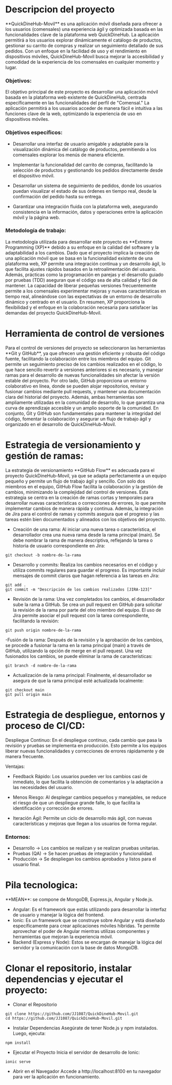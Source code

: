 <h1>Descripcion del proyecto</h1>
<p>
**QuickDineHub-Movil** es una aplicación móvil diseñada para ofrecer a los usuarios (comensales) una experiencia ágil y optimizada basada en las funcionalidades clave de la plataforma web QuickDineHub. La aplicación permitirá a los usuarios explorar dinámicamente el catálogo de productos, gestionar su carrito de compras y realizar un seguimiento detallado de sus pedidos. Con un enfoque en la facilidad de uso y el rendimiento en dispositivos móviles, QuickDineHub-Movil busca mejorar la accesibilidad y comodidad de la experiencia de los comensales en cualquier momento y lugar.
</p>

<h3>Objetivos:</h3>

<p>El objetivo principal de este proyecto es desarrollar una aplicación móvil basada en la plataforma web existente de QuickDineHub, centrada específicamente en las funcionalidades del perfil de "Comensal." La aplicación permitirá a los usuarios acceder de manera fácil e intuitiva a las funciones clave de la web, optimizando la experiencia de uso en dispositivos móviles.</p>

<h3>Objetivos específicos:</h3>

- Desarrollar una interfaz de usuario amigable y adaptable para la visualización dinámica del catálogo de productos, permitiendo a los comensales explorar los menús de manera eficiente.

- Implementar la funcionalidad del carrito de compras, facilitando la selección de productos y gestionando los pedidos directamente desde el dispositivo móvil.

- Desarrollar un sistema de seguimiento de pedidos, donde los usuarios puedan visualizar el estado de sus órdenes en tiempo real, desde la confirmación del pedido hasta su entrega.

- Garantizar una integración fluida con la plataforma web, asegurando consistencia en la información, datos y operaciones entre la aplicación móvil y la página web.

<h3>Metodología de trabajo:</h3>
<p>
La metodología utilizada para desarrollar este proyecto es **Extreme Programming (XP)** debido a su enfoque en la calidad del software y la adaptabilidad a los cambios. Dado que el proyecto implica la creación de una aplicación móvil que se basa en la funcionalidad existente de una plataforma web, XP permite una integración continua y un desarrollo ágil, lo que facilita ajustes rápidos basados en la retroalimentación del usuario. Además, prácticas como la programación en parejas y el desarrollo guiado por pruebas (TDD) aseguran que el código sea de alta calidad y fácil de mantener. La capacidad de liberar pequeñas versiones frecuentemente permite a los comensales experimentar mejoras y nuevas características en tiempo real, alineándose con las expectativas de un entorno de desarrollo dinámico y centrado en el usuario. En resumen, XP proporciona la flexibilidad y el enfoque en la colaboración necesaria para satisfacer las demandas del proyecto QuickDineHub-Movil.
</p>

<h1>Herramienta de control de versiones</h1>
<p>
Para el control de versiones del proyecto se seleccionaron las herramientas **Git y GitHub**, ya que ofrecen una gestión eficiente y robusta del código fuente, facilitando la colaboración entre los miembros del equipo. Git permite un seguimiento preciso de los cambios realizados en el código, lo que hace sencillo revertir a versiones anteriores si es necesario, y manejar ramas para el desarrollo de nuevas funcionalidades sin afectar la versión estable del proyecto. Por otro lado, GitHub proporciona un entorno colaborativo en línea, donde se pueden alojar repositorios, revisar y fusionar cambios mediante pull requests, y mantener una documentación clara del historial del proyecto. Además, ambas herramientas son ampliamente utilizadas en la comunidad de desarrollo, lo que garantiza una curva de aprendizaje accesible y un amplio soporte de la comunidad. En conjunto, Git y GitHub son fundamentales para mantener la integridad del código, fomentar la colaboración y asegurar un flujo de trabajo ágil y organizado en el desarrollo de QuickDineHub-Movil.
</p>

<h1>Estrategia de versionamiento y gestión de ramas:</h1>
<p>
La estrategia de versionamiento **GitHub Flow** es adecuada para el proyecto QuickDineHub-Movil, ya que se adapta perfectamente a un equipo pequeño y permite un flujo de trabajo ágil y sencillo. Con solo dos miembros en el equipo, GitHub Flow facilita la colaboración y la gestión de cambios, minimizando la complejidad del control de versiones. Esta estrategia se centra en la creación de ramas cortas y temporales para desarrollar nuevas características o correcciones de errores, lo que permite implementar cambios de manera rápida y continua. Además, la integración de Jira para el control de ramas y commits asegura que el progreso y las tareas estén bien documentados y alineados con los objetivos del proyecto.
</p>

- Creación de una rama: Al iniciar una nueva tarea o característica, el desarrollador crea una nueva rama desde la rama principal (main). Se debe nombrar la rama de manera descriptiva, reflejando la tarea o historia de usuario correspondiente en Jira:
```
git checkout -b nombre-de-la-rama
```
- Desarrollo y commits: Realiza los cambios necesarios en el código y utiliza commits regulares para guardar el progreso. Es importante incluir mensajes de commit claros que hagan referencia a las tareas en Jira:
```
git add .
git commit -m "Descripción de los cambios realizados [JIRA-123]"
```
- Revisión de la rama: Una vez completados los cambios, el desarrollador sube la rama a GitHub. Se crea un pull request en GitHub para solicitar la revisión de la rama por parte del otro miembro del equipo. El uso de Jira permite asociar el pull request con la tarea correspondiente, facilitando la revisión:
```
git push origin nombre-de-la-rama
```
-Fusión de la rama: Después de la revisión y la aprobación de los cambios, se procede a fusionar la rama en la rama principal (main) a través de GitHub, utilizando la opción de merge en el pull request. Una vez fusionados los cambios, se puede eliminar la rama de características:
```
git branch -d nombre-de-la-rama
```
- Actualización de la rama principal: Finalmente, el desarrollador se asegura de que la rama principal esté actualizada localmente:
```
git checkout main
git pull origin main
```
<h1>Estrategia de despliegue, entornos y proceso de CI/CD:</h1>

<p>
Despliegue Continuo: En el despliegue continuo, cada cambio que pasa la revisión y pruebas se implementa en producción. Esto permite a los equipos liberar nuevas funcionalidades y correcciones de errores rápidamente y de manera frecuente.

Ventajas:
</p>

- Feedback Rápido: Los usuarios pueden ver los cambios casi de inmediato, lo que facilita la obtención de comentarios y la adaptación a las necesidades del usuario.

- Menos Riesgo: Al desplegar cambios pequeños y manejables, se reduce el riesgo de que un despliegue grande falle, lo que facilita la identificación y corrección de errores.

- Iteración Ágil: Permite un ciclo de desarrollo más ágil, con nuevas características y mejoras que llegan a los usuarios de forma regular.

<h3>Entornos: </h3>

- Desarrollo → Los cambios se realizan y se realizan pruebas unitarias.
- Pruebas (QA) → Se hacen pruebas de integración y funcionalidad.
- Producción → Se despliegan los cambios aprobados y listos para el usuario final.


<h1>Pila tecnologica: </h1>
<p>
**MEAN**: se compone de MongoDB, Express.js, Angular y Node.js.
</p>

- Angular: Es el framework que estás utilizando para desarrollar la interfaz de usuario y manejar la lógica del frontend.
- Ionic: Es un framework que se construye sobre Angular y está diseñado específicamente para crear aplicaciones móviles híbridas. Te permite aprovechar el poder de Angular mientras utilizas componentes y herramientas que mejoran la experiencia móvil.
- Backend (Express y Node): Estos se encargan de manejar la lógica del servidor y la comunicación con la base de datos MongoDB.

<h1>Clonar el repositorio, instalar dependencias y ejecutar el proyecto:</h1>

- Clonar el Repositorio
```
git clone https://github.com/JJ1087/QuickDineHub-Movil.git
cd https://github.com/JJ1087/QuickDineHub-Movil.git
```

- Instalar Dependencias Asegúrate de tener Node.js y npm instalados. Luego, ejecuta:
```
npm install
```

- Ejecutar el Proyecto Inicia el servidor de desarrollo de Ionic:
```
ionic serve
```

- Abrir en el Navegador Accede a http://localhost:8100 en tu navegador para ver la aplicación en funcionamiento.

